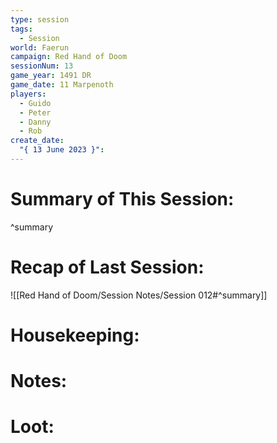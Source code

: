```yaml
---
type: session
tags:
  - Session
world: Faerun
campaign: Red Hand of Doom
sessionNum: 13
game_year: 1491 DR
game_date: 11 Marpenoth
players:
  - Guido
  - Peter
  - Danny
  - Rob
create_date:
  "{ 13 June 2023 }":
---
```


# Summary of This Session:

^summary

# Recap of Last Session:
![[Red Hand of Doom/Session Notes/Session 012#^summary]]

# Housekeeping:

# Notes:

# Loot:
